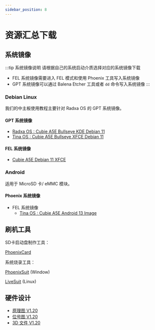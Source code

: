 ```yaml
---
sidebar_position: 8
---
```


# 资源汇总下载

## 系统镜像

:::tip 系统镜像说明
请根据自己的系统启动介质选择对应的系统镜像下载

- FEL 系统镜像需要进入 FEL 模式和使用 Phoenix 工具写入系统镜像
- GPT 系统镜像可以通过 Balena Etcher 工具或者 `dd` 命令写入系统镜像
  :::

### Debian Linux

我们的中主板使用教程主要针对 Radxa OS 的 GPT 系统镜像。

#### GPT 系统镜像

- [Radxa OS : Cubie A5E Bullseye KDE Debian 11](https://github.com/radxa-build/radxa-cubie-a5e/releases/download/rsdk-b1/radxa-cubie-a5e_bullseye_kde_b1.output_512.img.xz)
- [Tina OS : Cubie A5E Bullseye XFCE Debian 11](https://mega.nz/file/g7AWVBZJ#xkDOIJYHvgUngdKUgW7D_aSaVPifyYZDOG0fUOtgAMk)

#### FEL 系统镜像

- [Cubie A5E Debian 11 XFCE](https://mega.nz/file/g7AWVBZJ#xkDOIJYHvgUngdKUgW7D_aSaVPifyYZDOG0fUOtgAMk)

### Android

适用于 MicroSD 卡/ eMMC 模块。

#### Phoenix 系统镜像

- FEL 系统镜像
  - [Tina OS : Cubie A5E Android 13 Image](https://mega.nz/file/NjxmXBbT#EaY4bTCNCKTWp8e9r9q2da9EijEovJdlJx_7_xXP-akk)

## 刷机工具

SD卡启动盘制作工具：

[PhoenixCard](https://dl.radxa.com/tools/windows/PhoenixCard_V4.3.1.zip)

系统烧录工具：

[PhoenixSuit](https://dl.radxa.com/tools/windows/PhoenixSuit_V2.0.4.zip) (Window)

[LiveSuit](https://dl.radxa.com/tools/linux/LiveSuit_Linux_V3.0.8.zip) (Linux)

## 硬件设计

- [原理图 V1.20](https://dl.radxa.com/cubie/a5e/docs/hw/v1.2/radxa_cubie_a5e_schematic_v1.2_20250113.pdf)
- [位号图 V1.20](https://dl.radxa.com/cubie/a5e/docs/hw/v1.2/radxa_cubie_a5e_components_placement_map_v1.2_20250113.pdf)
- [3D 文件 V1.20](https://dl.radxa.com/cubie/a5e/docs/hw/v1.2/radxa_cubie_a5e_pcba_3d_v1.2_stp_20250224.zip)
